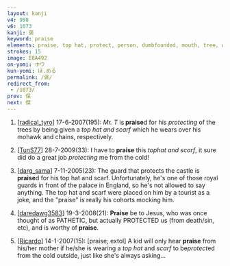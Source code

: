 ```yaml
---
layout: kanji
v4: 998
v6: 1073
kanji: 褒
keyword: praise
elements: praise, top hat, protect, person, dumbfounded, mouth, tree, wood, scarf
strokes: 15
image: E8A492
on-yomi: ホウ
kun-yomi: ほ.める
permalink: /褒/
redirect_from:
 - /1073/
prev: 保
next: 傑
---
```


1) [<a href="http://kanji.koohii.com/profile/radical_tyro">radical_tyro</a>] 17-6-2007(195): <em>Mr. T</em> is<strong> praise</strong>d for his <em>protecting</em> of the trees by being given a <em>top hat and scarf</em> which he wears over his mohawk and chains, respectively.

2) [<a href="http://kanji.koohii.com/profile/TunS77">TunS77</a>] 28-7-2009(33): I have to<strong> praise</strong> this <em>tophat and scarf</em>, it sure did do a great job <em>protecting</em> me from the cold!

3) [<a href="http://kanji.koohii.com/profile/darg_sama">darg_sama</a>] 7-11-2005(23): The guard that protects the castle is<strong> praise</strong>d for his top hat and scarf. Unfortunately, he&#039;s one of those royal guards in front of the palace in England, so he&#039;s not allowed to say anything. The top hat and scarf were placed on him by a tourist as a joke, and the &quot;praise&quot; is really his cohorts mocking him.

4) [<a href="http://kanji.koohii.com/profile/daredawg3583">daredawg3583</a>] 19-3-2008(21): <strong>Praise</strong> be to Jesus, who was once thought of as PATHETIC, but actually PROTECTED us (from death/sin, etc), and is worthy of<strong> praise</strong>.

5) [<a href="http://kanji.koohii.com/profile/Ricardo">Ricardo</a>] 14-1-2007(15): [praise; extol] A kid will only hear <strong>praise</strong> from his/her mother if he/she is wearing a <em>top hat</em> and <em>scarf</em> to be<em>protect</em>ed from the cold outside, just like she&#039;s always asking...

